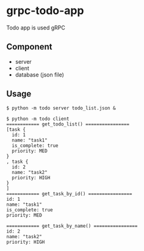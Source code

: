 # grpc-todo-app
Todo app is used gRPC

## Component
- server
- client
- database (json file)

## Usage

```
$ python -m todo server todo_list.json &

$ python -m todo client
============ get_todo_list() ================
[task {
  id: 1
  name: "task1"
  is_complete: true
  priority: MED
}
, task {
  id: 2
  name: "task2"
  priority: HIGH
}
]
============ get_task_by_id() ================
id: 1
name: "task1"
is_complete: true
priority: MED

============ get_task_by_name() ================
id: 2
name: "task2"
priority: HIGH
```